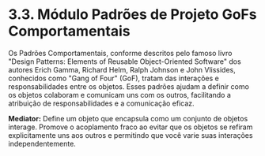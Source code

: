 # 3.3. Módulo Padrões de Projeto GoFs Comportamentais

Os Padrões Comportamentais, conforme descritos pelo famoso livro "Design Patterns: Elements of Reusable Object-Oriented Software" dos autores Erich Gamma, Richard Helm, Ralph Johnson e John Vlissides, conhecidos como "Gang of Four" (GoF), tratam das interações e responsabilidades entre os objetos. Esses padrões ajudam a definir como os objetos colaboram e comunicam uns com os outros, facilitando a atribuição de responsabilidades e a comunicação eficaz.

**Mediator:** Define um objeto que encapsula como um conjunto de objetos interage. Promove o acoplamento fraco ao evitar que os objetos se refiram explicitamente uns aos outros e permitindo que você varie suas interações independentemente.
